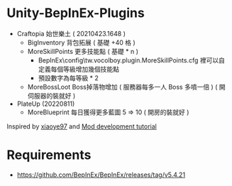 # Unity-BepInEx-Plugins

* Craftopia 始世樂土 ( 20210423.1648 )
  * BigInventory 背包拓展 ( 基礎 +40 格 )
  * MoreSkillPoints 更多技能點 ( 基礎 * n )
    * BepInEx\config\tw.vocolboy.plugin.MoreSkillPoints.cfg 裡可以自定義每個等級增加幾個技能點
    * 預設數字為每等級 * 2
  * MoreBossLoot Boss掉落物增加 ( 服務器每多一人 Boss 多噴一倍 ) ( 開伺服器的裝就好 )
* PlateUp (20220811)
  * MoreBlueprint 每日獲得更多藍圖 5 => 10 ( 開房的裝就好 )

Inspired by [xiaoye97](https://github.com/xiaoye97) and [Mod development tutorial](https://www.bilibili.com/read/cv8997376)

# Requirements
* https://github.com/BepInEx/BepInEx/releases/tag/v5.4.21
